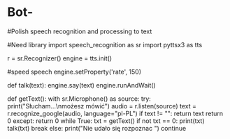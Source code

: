 # Bot-
#Polish speech recognition and processing to text

#Need library
import speech_recognition as sr
import pyttsx3 as tts


r = sr.Recognizer()
engine = tts.init()

#speed speech
engine.setProperty('rate', 150)

def talk(text):
    engine.say(text)
    engine.runAndWait()

def getText():
    with sr.Microphone() as source:
        try:
            print("Słucham...\nmożesz mówić")
            audio = r.listen(source)
            text = r.recognize_google(audio, language="pl-PL")
            if text != "":
                return text
            return 0
        except:
            return 0
while True:
    txt = getText()
    if not txt == 0:
        print(txt)
        talk(txt)
        break
    else:
        print("Nie udało się rozpoznac ")
        continue
